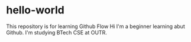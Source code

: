 # hello-world
This repository is for learning Github Flow
Hi I'm a beginner learning abut Github. 
I'm studying BTech CSE at OUTR.
